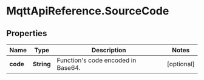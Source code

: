 # MqttApiReference.SourceCode

## Properties

Name | Type | Description | Notes
------------ | ------------- | ------------- | -------------
**code** | **String** | Function&#39;s code encoded in Base64. | [optional] 


